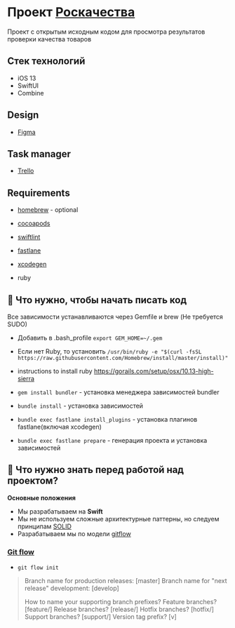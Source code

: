 # Проект [Роскачества](https://rskrf.ru/)
Проект с открытым исходным кодом для просмотра результатов проверки качества товаров

## Стек технологий
* iOS 13
* SwiftUI
* Combine

## Design

* [Figma](https://www.figma.com/file/fxfo3rDhoq7Gn9zmKluF4L2J/Roskachestvo?node-id=0%3A1)

## Task manager

* [Trello](https://trello.com/b/32FdkhHQ/roskachestvo)

## Requirements
* [homebrew](https://brew.sh/index_ru) - optional

* [cocoapods](https://cocoapods.org/)

* [swiftlint](https://github.com/realm/SwiftLint)

* [fastlane](https://github.com/fastlane/fastlane)

* [xcodegen](https://github.com/yonaskolb/XcodeGen)

* ruby

## 🔧 Что нужно, чтобы начать писать код

Все зависимости устанавливаются через Gemfile и brew (Не требуется SUDO)

* Добавить в .bash_profile `export GEM_HOME=~/.gem`

* Если нет Ruby, то установить `/usr/bin/ruby -e "$(curl -fsSL https://raw.githubusercontent.com/Homebrew/install/master/install)"`

* instructions to install ruby https://gorails.com/setup/osx/10.13-high-sierra

* `gem install bundler` - установка менеджера зависимостей bundler

* `bundle install` - установка зависимостей

* `bundle exec fastlane install_plugins` - установка плагинов fastlane(включая xcodegen)

* `bundle exec fastlane prepare` - генерация проекта и установка зависимостей
 
## 🚀 Что нужно знать перед работой над проектом?

**Основные положения**

* Мы разрабатываем на **Swift**
* Мы не используем сложные архитектурные паттерны, но следуем принципам [SOLID](https://www.youtube.com/watch?v=y7nxFXnEyrU)
* Разрабатываем мы по модели [gitflow](http://danielkummer.github.io/git-flow-cheatsheet/)
  
### [Git flow](https://danielkummer.github.io/git-flow-cheatsheet/index.ru_RU.html)

* `git flow init`

>Branch name for production releases: [master]
>Branch name for "next release" development: [develop]
>
>How to name your supporting branch prefixes?
>Feature branches? [feature/]
>Release branches? [release/]
>Hotfix branches? [hotfix/]
>Support branches? [support/]
>Version tag prefix? [v]